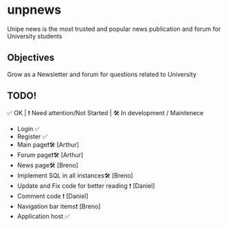 # unpnews
Unipe news is the most trusted and popular news publication and forum for University students


## Objectives

Grow as a Newsletter and forum for questions related to University

## TODO!

✅ OK | ❗ Need attention/Not Started | 🛠️ In development / Maintenece

- Login ✅
- Register ✅
- Main page❗🛠️ [Arthur]
- Forum page❗🛠️ [Arthur]
- News page🛠️ [Breno]
- Implement SQL in all instances🛠️ [Breno]
- Update and Fix code for better reading ❗ [Daniel]
- Comment code ❗ [Daniel]
- Navigation bar items❗ [Breno]
- Application host ✅  
